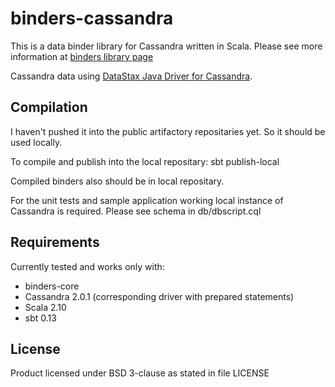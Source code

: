 # binders-cassandra

This is a data binder library for Cassandra written in Scala. Please see more information at [binders library page](https://github.com/InnovaCo/binders)

Cassandra data using [DataStax Java Driver for Cassandra](https://github.com/datastax/java-driver).

## Compilation    

I haven't pushed it into the public artifactory repositaries yet. So it should be used locally. 

To compile and publish into the local repositary:
sbt publish-local

Compiled binders also should be in local repositary.

For the unit tests and sample application working local instance of Cassandra is required. Please see schema in db/dbscript.cql
    
## Requirements

Currently tested and works only with:

* binders-core
* Cassandra 2.0.1 (corresponding driver with prepared statements)
* Scala 2.10
* sbt 0.13

## License

Product licensed under BSD 3-clause as stated in file LICENSE